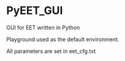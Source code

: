 # PyEET_GUI
GUI for EET written in Python

Playground used as the default environment. 

All parameters are set in eet_cfg.txt
